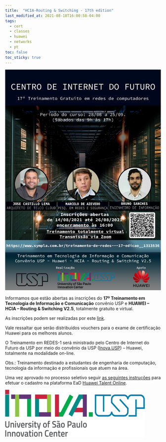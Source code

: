 ```yaml
---
title:  "HCIA-Routing & Switching - 17th edition"
last_modified_at: 2021-08-18T16:00:58-04:00
tags:
  - cert
  - classes
  - huawei
  - networks
  - pt
toc: false
toc_sticky: true
---
```


[![](/assets/images/posts/2021-08-18-hcia-17.jpeg)](https://www.sympla.com.br/treinamento-de-redes---17-edicao__1313536)

Informamos que estão abertas as inscrições do **17º Treinamento em Tecnologia de Informação e Comunicação** convênio USP e **HUAWEI – HCIA – Routing & Switching V2.5**, totalmente gratuito e virtual.

As inscrições podem ser realizadas por este [link](https://www.sympla.com.br/treinamento-de-redes---17-edicao__1313536).

Vale ressaltar que serão distribuídos vouchers para o exame de certificação Huawei para os melhores alunos.

O Treinamento em REDES-1 será ministrado pelo Centro de Internet do Futuro da USP por meio do convênio da USP ([Inova.USP](https://inova.usp.br/)) – Huawei, totalmente na modalidade on-line.

Obs.: Treinamento destinado a estudantes de engenharia de computação, tecnologia da informação e profissionais que atuem na área.

Uma vez aprovado no processo seletivo seguir [as seguintes instruções](/haina-talent) para efetuar o cadastro na plataforma EaD [Huawei Talent Online](https://e.huawei.com/en/talent).

[![](/assets/images/posts/2021-03-26-hcia-15/2.png)](https://inova.usp.br/)